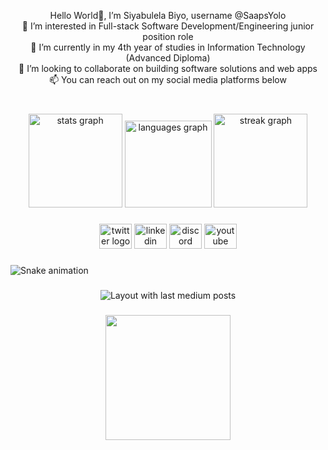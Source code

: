 

<p align="center">Hello World👋, I’m Siyabulela Biyo, username @SaapsYolo <br>
👀 I’m interested in Full-stack Software Development/Engineering junior position role <br>
🌱 I’m currently in my 4th year of studies in Information Technology (Advanced Diploma) <br>
💞️ I’m looking to collaborate on building software solutions and web apps <br>
📫 You can reach out on my social media platforms below </p>

###

<br clear="both">

<div align="center">
  <img src="https://github-readme-stats.vercel.app/api?username=saapsyolo&hide_title=false&hide_rank=true&show_icons=true&include_all_commits=true&count_private=true&disable_animations=false&theme=dracula&locale=en&hide_border=true&order=1" height="150" alt="stats graph"  />
  <img src="https://github-readme-stats.vercel.app/api/top-langs?username=saapsyolo&locale=en&hide_title=false&layout=compact&card_width=320&langs_count=6&theme=radical&hide_border=true&order=2" height="139" alt="languages graph"  />
  <img src="https://streak-stats.demolab.com?user=saapsyolo&locale=en&mode=daily&theme=dracula&hide_border=true&border_radius=5&order=3" height="150" alt="streak graph"  />
</div>

###

<div align="center">
  <img src="https://raw.githubusercontent.com/maurodesouza/profile-readme-generator/master/src/assets/icons/social/twitter/default.svg" width="52" height="40" alt="twitter logo"  />
  <img src="https://raw.githubusercontent.com/maurodesouza/profile-readme-generator/master/src/assets/icons/social/linkedin/default.svg" width="52" height="40" alt="linkedin logo"  />
  <img src="https://raw.githubusercontent.com/maurodesouza/profile-readme-generator/master/src/assets/icons/social/discord/default.svg" width="52" height="40" alt="discord logo"  />
  <img src="https://raw.githubusercontent.com/maurodesouza/profile-readme-generator/master/src/assets/icons/social/youtube/default.svg" width="52" height="40" alt="youtube logo"  />
</div>

###

<img src="https://raw.githubusercontent.com/saapsyolo/saapsyolo/output/snake.svg" alt="Snake animation" />

###

<div align="center">
  <img src="https://github-read-medium-git-main.pahlevikun.vercel.app/latest?limit=4" alt="Layout with last medium posts"  />
</div>

###

<div align="center">
  <img height="200" src="https://i.imgflip.com/65efzo.gif"  />
</div>

###
